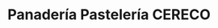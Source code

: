 ---
title: "Panadería Pastelería CERECO"
url: /cochabamba/panaderia-pasteleria-cereco/
shop: panadería
---